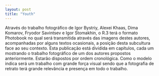 ```yaml
---
layout: post
title: "Youth"
---
```


Através do trabalho fotográfico de Igor Bystriy, Alexei Khaas, Dima Komarov, Fryodor Savintsev e Igor Stomakhin, o R.3 terá o formato Photobook no qual será transmitida através das imagens destes autores, acompanhadas por alguns textos ocasionais, a posição desta subcultura face ao seu contexto. Esta publicação está dividida em capítulos, cada um mostrando o trabalho fotográfico de um dos autores propostos anteriormente. Estarão dispostos por ordem cronológica. Como o modelo indica será um trabalho com grande força visual sendo que a fotografia de retrato terá grande relevância e presença em todo o trabalho.


